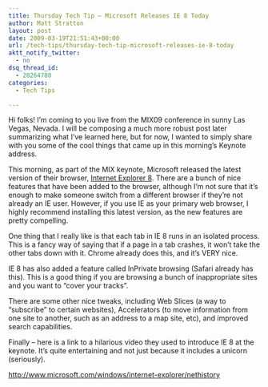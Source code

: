 ```yaml
---
title: Thursday Tech Tip – Microsoft Releases IE 8 Today
author: Matt Stratton
layout: post
date: 2009-03-19T21:51:43+00:00
url: /tech-tips/thursday-tech-tip-microsoft-releases-ie-8-today
aktt_notify_twitter:
  - no
dsq_thread_id:
  - 28264780
categories:
  - Tech Tips

---
```

Hi folks! I&#8217;m coming to you live from the MIX09 conference in sunny Las Vegas, Nevada. I will be composing a much more robust post later summarizing what I&#8217;ve learned here, but for now, I wanted to simply share with you some of the cool things that came up in this morning&#8217;s Keynote address.

This morning, as part of the MIX keynote, Microsoft released the latest version of their browser, <a href="http://www.microsoft.com/windows/internet-explorer/default.aspx" target="_blank">Internet Explorer 8</a>. There are a bunch of nice features that have been added to the browser, although I&#8217;m not sure that it&#8217;s enough to make someone switch from a different browser if they&#8217;re not already an IE user. However, if you use IE as your primary web browser, I highly recommend installing this latest version, as the new features are pretty compelling.

One thing that I really like is that each tab in IE 8 runs in an isolated process. This is a fancy way of saying that if a page in a tab crashes, it won&#8217;t take the other tabs down with it. Chrome already does this, and it&#8217;s VERY nice.

IE 8 has also added a feature called InPrivate browsing (Safari already has this). This is a good thing if you are browsing a bunch of inappropriate sites and you want to &#8220;cover your tracks&#8221;.

There are some other nice tweaks, including Web Slices (a way to &#8220;subscribe&#8221; to certain websites), Accelerators (to move information from one site to another, such as an address to a map site, etc), and improved search capabilities.

Finally &#8211; here is a link to a hilarious video they used to introduce IE 8 at the keynote. It&#8217;s quite entertaining and not just because it includes a unicorn (seriously).

<a href="http://www.microsoft.com/windows/internet-explorer/nethistory" target="_blank">http://www.microsoft.com/windows/internet-explorer/nethistory</a>
